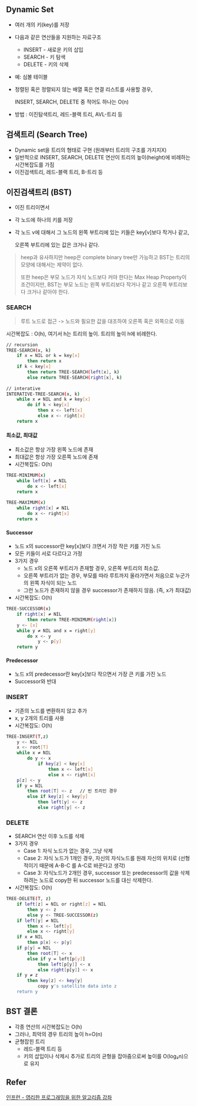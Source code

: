 ## Dynamic Set

- 여러 개의 키(key)를 저장

- 다음과 같은 연산들을 지원하는 자료구조

  - INSERT - 새로운 키의 삽입
  - SEARCH - 키 탐색
  - DELETE - 키의 삭제

- 예: 심볼 테이블

- 정렬된 혹은 정렬되지 않는 배열 혹은 연결 리스트를 사용할 경우,

  INSERT, SEARCH, DELETE 중 적어도 하나는 O(n)

- 방법 : 이진탐색트리, 레드-블랙 트리, AVL-트리 등



## 검색트리 (Search Tree)

- Dynamic set을 트리의 형태로 구현 (원래부터 트리의 구조를 가지지X)
- 일반적으로 INSERT, SEARCH, DELETE 연산이 트리의 높이(height)에 비례하는 시간복잡도를 가짐
- 이진검색트리, 레드-블랙 트리, B-트리 등



## 이진검색트리 (BST)

- 이진 트리이면서

- 각 노드에 하나의 키를 저장

- 각 노드 v에 대해서 그 노드의 왼쪽 부트리에 있는 키들은 key[v]보다 작거나 같고,

  오른쪽 부트리에 있는 값은 크거나 같다.

> heep과 유사하지만 heep은 complete binary tree만 가능하고 BST는 트리의 모양에 대해서는 제약이 없다. 
>
> 또한 heep은 부모 노드가 자식 노드보다 커야 한다는 Max Heap Property이 조건이지만, BST는 부모 노드는 왼쪽 부트리보다 작거나 같고 오른쪽 부트리보다 크거나 같아야 한다.



### SEARCH

> 루트 노드로 접근 -> 노드와 필요한 값을 대조하여 오른쪽 혹은 외쪽으로 이동

시간복잡도 : O(h), 여기서 h는 트리의 높이. 트리의 높이 h에 비례한다.

```bash
// recursion
TREE-SEARCH(x, k)
	if x = NIL or k = key[x]
		then return x
	if k < key[x]
		then return TREE-SEARCH(left[x], k)
		else return TREE-SEARCH(right[x], k)
		
// interative
INTERATIVE-TREE-SEARCH(x, k)
	while x ≠ NIL and k ≠ key[x]
		do if k < key[x]
			then x <- left[x]
			else x <- right[x]
	return x
```



#### 최소값, 최대값

- 최소값은 항상 가장 왼쪽 노드에 존재
- 최대값은 항상 가장 오른쪽 노드에 존재
- 시간복잡도: O(h)

```bash
TREE-MINIMUM(x)
	while left[x] ≠ NIL
		do x <- left[x]
	return x
	
TREE-MAXIMUM(x)
	while right[x] ≠ NIL
		do x <- right[x]
	return x
```



#### Successor

- 노드 x의 successor란 key[x]보다 크면서 가장 작은 키를 가진 노드
- 모든 키들이 서로 다르다고 가정 
- 3가지 경우
  - 노드 x의 오른쪽 부트리가 존재할 경우, 오른쪽 부트리의 최소값.
  - 오른쪽 부트리가 없는 경우, 부모를 따라 루트까지 올라가면서 처음으로 누군가의 왼쪽 자식이 되는 노드
  - 그런 노드가 존재하지 않을 경우 successor가 존재하지 않음. (즉, x가 최대값)
- 시간복잡도: O(h)

```bash
TREE-SUCCESSOR(x)
	if right[x] ≠ NIL
		then return TREE-MINIMUM(right[x])
	y <- [x]
	while y ≠ NIL and x = right[y]
		do x <- y
			y <- p[y]
	return y
```



#### Predecessor

- 노드 x의 predecessor란 key[x]보다 작으면서 가장 큰 키를 가진 노드
- Successor와 반대





### INSERT

- 기존의 노드를 변환하지 않고 추가
- x, y 2개의 트리를 사용
- 시간복잡도: O(h)

```bash
TREE-INSERT(T,z)
	y <- NIL
	x <- root[T]
	while x ≠ NIL
		do y <- x
			if key[z] < key[x]
				then x <- left[x]
				else x <- right[x]
	p[z] <- y
	if y = NIL
		then root[T] <- z	// 빈 트리인 경우
		else if key[z] < key[y]
			then left[y] <- z
			else right[y] <- z
```



### DELETE

- SEARCH 연산 이후 노드를 삭제
- 3가지 경우
  - Case 1: 자식 노드가 없는 경우, 그냥 삭제
  - Case 2: 자식 노드가 1개인 경우, 자신의 자식노드를 원래 자신의 위치로  (선형적이기 때문에 A-B-C 를 A-C로 바꾼다고 생각)
  - Case 3: 자식노드가 2개인 경우, successor 또는 predecessor의 값을 삭제하려는 노드로 copy한 뒤 successor 노드를 대신 삭제한다.
- 시간복잡도: O(h)

```bash
TREE-DELETE(T, z)
	if left[z] = NIL or right[z] = NIL
		then y <- z
		else y <- TREE-SUCCESSOR(z)
	if left[y] ≠ NIL
		then x <- left[y]
		else x <- right[y]
	if x ≠ NIL
		then p[x] <- p[y]
	if p[y] = NIL
		then root[T] <- x
        else if y = left[p[y]]
        	then left[p[y]] <- x
        	else right[p[y]] <- x
   	if y ≠ z
   		then key[z] <- key[y]
   			copy y's satellite data into z
   	return y
```



## BST 결론

- 각종 연산의 시간복잡도는 O(h)
- 그러나, 최악의 경우 트리의 높이 h=O(n)
- 균형잡힌 트리
  - 레드-블랙 트리 등
  - 키의 삽입이나 삭제시 추가로 트리의 균형을 잡아줌으로써 높이를 O(log₂n)으로 유지



## Refer

[인프런 - 영리한 프로그래밍을 위한 알고리즘 강좌]([https://www.inflearn.com/course/%EC%95%8C%EA%B3%A0%EB%A6%AC%EC%A6%98-%EA%B0%95%EC%A2%8C/lecture/4097](https://www.inflearn.com/course/알고리즘-강좌/lecture/4097))